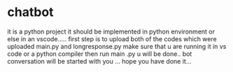 # chatbot
it is a python project 
it should be implemented in python environment or else in an vscode.....
first step is to upload both of the codes which were uploaded main.py and longresponse.py
make sure that u are running it in vs code or a python compiler
then run main .py
u will be done..
bot conversation will be started with you ...
hope you have done it...
